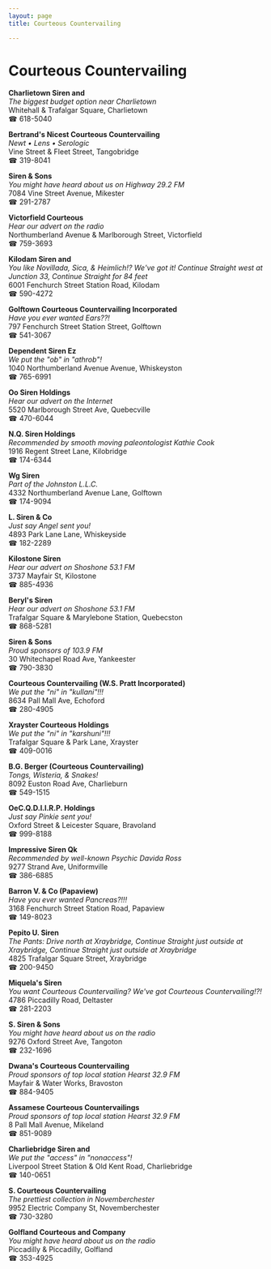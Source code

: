 ```yaml
---
layout: page 
title: Courteous Countervailing

---
```



# Courteous Countervailing


 **Charlietown Siren and**  
_The biggest budget option near Charlietown_  
Whitehall & Trafalgar Square, Charlietown  
☎ 618-5040

**Bertrand's Nicest Courteous Countervailing**  
_Newt • Lens • Serologic_  
Vine Street & Fleet Street, Tangobridge  
☎ 319-8041

**Siren & Sons**  
_You might have heard about us on Highway 29.2 FM_  
7084 Vine Street Avenue, Mikester  
☎ 291-2787

**Victorfield Courteous**  
_Hear our advert on the radio_  
Northumberland Avenue & Marlborough Street, Victorfield  
☎ 759-3693

**Kilodam Siren and**  
_You like Novillada, Sica, & Heimlich!? We've got it! 
Continue Straight west at Junction 33, Continue Straight for 84 feet_  
6001 Fenchurch Street Station Road, Kilodam  
☎ 590-4272

**Golftown Courteous Countervailing Incorporated**  
_Have you ever wanted Ears??!_  
797 Fenchurch Street Station Street, Golftown  
☎ 541-3067

**Dependent Siren Ez**  
_We put the "ob" in "athrob"!_  
1040 Northumberland Avenue Avenue, Whiskeyston  
☎ 765-6991

**Oo Siren Holdings**  
_Hear our advert on the Internet_  
5520 Marlborough Street Ave, Quebecville  
☎ 470-6044

**N.Q. Siren Holdings**  
_Recommended by smooth moving paleontologist Kathie Cook_  
1916 Regent Street Lane, Kilobridge  
☎ 174-6344

**Wg Siren**  
_Part of the Johnston L.L.C._  
4332 Northumberland Avenue Lane, Golftown  
☎ 174-9094

**L. Siren & Co**  
_Just say Angel sent you!_  
4893 Park Lane Lane, Whiskeyside  
☎ 182-2289

**Kilostone Siren**  
_Hear our advert on Shoshone 53.1 FM_  
3737 Mayfair St, Kilostone  
☎ 885-4936

**Beryl's Siren**  
_Hear our advert on Shoshone 53.1 FM_  
Trafalgar Square & Marylebone Station, Quebecston  
☎ 868-5281

**Siren & Sons**  
_Proud sponsors of 103.9 FM_  
30 Whitechapel Road Ave, Yankeester  
☎ 790-3830

**Courteous Countervailing (W.S. Pratt Incorporated)**  
_We put the "ni" in "kullani"!!!_  
8634 Pall Mall Ave, Echoford  
☎ 280-4905

**Xrayster Courteous Holdings**  
_We put the "ni" in "karshuni"!!!_  
Trafalgar Square & Park Lane, Xrayster  
☎ 409-0016

**B.G. Berger (Courteous Countervailing)**  
_Tongs, Wisteria, & Snakes!_  
8092 Euston Road Ave, Charlieburn  
☎ 549-1515

**OeC.Q.D.I.I.R.P. Holdings**  
_Just say Pinkie sent you!_  
Oxford Street & Leicester Square, Bravoland  
☎ 999-8188

**Impressive Siren Qk**  
_Recommended by well-known Psychic Davida Ross_  
9277 Strand Ave, Uniformville  
☎ 386-6885

**Barron V. & Co (Papaview)**  
_Have you ever wanted Pancreas?!!!_  
3168 Fenchurch Street Station Road, Papaview  
☎ 149-8023

**Pepito U. Siren**  
_The Pants: Drive north at Xraybridge, Continue Straight just outside at Xraybridge, Continue Straight just outside at Xraybridge_  
4825 Trafalgar Square Street, Xraybridge  
☎ 200-9450

**Miquela's Siren**  
_You want Courteous Countervailing? We've got Courteous Countervailing!?!_  
4786 Piccadilly Road, Deltaster  
☎ 281-2203

**S. Siren & Sons**  
_You might have heard about us on the radio_  
9276 Oxford Street Ave, Tangoton  
☎ 232-1696

**Dwana's Courteous Countervailing**  
_Proud sponsors of top local station Hearst 32.9 FM_  
Mayfair & Water Works, Bravoston  
☎ 884-9405

**Assamese Courteous Countervailings**  
_Proud sponsors of top local station Hearst 32.9 FM_  
8 Pall Mall Avenue, Mikeland  
☎ 851-9089

**Charliebridge Siren and**  
_We put the "access" in "nonaccess"!_  
Liverpool Street Station & Old Kent Road, Charliebridge  
☎ 140-0651

**S. Courteous Countervailing**  
_The prettiest collection in Novemberchester_  
9952 Electric Company St, Novemberchester  
☎ 730-3280

**Golfland Courteous and Company**  
_You might have heard about us on the radio_  
Piccadilly & Piccadilly, Golfland  
☎ 353-4925


